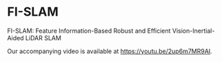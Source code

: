 # FI-SLAM
FI-SLAM: Feature Information-Based Robust and Efficient Vision-Inertial-Aided LiDAR SLAM

Our accompanying video is available at https://youtu.be/2up6m7MR9AI.
